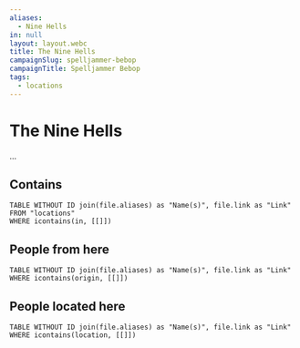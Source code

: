 ```yaml
---
aliases:
  - Nine Hells
in: null
layout: layout.webc
title: The Nine Hells
campaignSlug: spelljammer-bebop
campaignTitle: Spelljammer Bebop
tags:
  - locations
---
```

# The Nine Hells

...

## Contains
```dataview
TABLE WITHOUT ID join(file.aliases) as "Name(s)", file.link as "Link"
FROM "locations"
WHERE icontains(in, [[]])
```

## People from here

```dataview
TABLE WITHOUT ID join(file.aliases) as "Name(s)", file.link as "Link"
WHERE icontains(origin, [[]])
```

## People located here

```dataview
TABLE WITHOUT ID join(file.aliases) as "Name(s)", file.link as "Link"
WHERE icontains(location, [[]])
```
